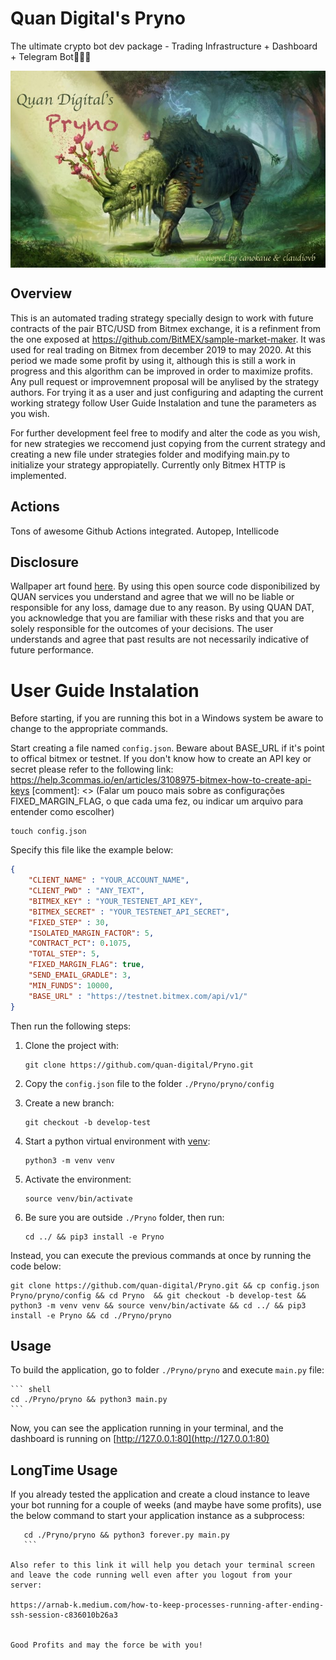 # Quan Digital's Pryno
The ultimate crypto bot dev package - Trading Infrastructure + Dashboard + Telegram Bot🦏🔥🚀

<img src="img/cover.jpg" align="center" />

## Overview

This is an automated trading strategy specially design to work with future contracts of the pair BTC/USD from Bitmex exchange, it is a refinment from the one exposed at https://github.com/BitMEX/sample-market-maker.
It was used for real trading on Bitmex from december 2019 to may 2020. At this period we made some profit by using it, although this is still a work in progress and this algorithm can be improved in order to maximize profits. Any pull request or improvemnent proposal will be anylised by the strategy authors.
For trying it as a user and just configuring and adapting the current working strategy follow User Guide Instalation and tune the parameters as you wish.

For further development feel free to modify and alter the code as you wish, for new strategies we reccomend just copying from the current strategy and creating a new file under strategies folder and modifying main.py to initialize your strategy appropiatelly.
Currently only Bitmex HTTP is implemented.

## Actions

Tons of awesome Github Actions integrated. Autopep, Intellicode

## Disclosure

Wallpaper art found [here](http://www.wallpaperswebs.com/rhino-art/).
By using this open source code disponibilized by QUAN services you understand and agree that we will no be liable or responsible for any loss, damage due to any reason. By using QUAN DAT, you acknowledge that you are familiar with these risks and that you are solely responsible for the outcomes of your decisions.
The user understands and agree that past results are not necessarily indicative of future performance.

# User Guide Instalation

Before starting, if you are running this bot in a Windows system be aware to change to the appropriate commands.

Start creating a file named `config.json`. 
Beware about BASE_URL if it's point to offical bitmex or testnet.
If you don't know how to create an API key or secret please refer to the following link:
https://help.3commas.io/en/articles/3108975-bitmex-how-to-create-api-keys
[comment]: <> (Falar um pouco mais sobre as configurações FIXED_MARGIN_FLAG, o que cada uma fez, ou indicar um arquivo para entender como escolher)

```shell
touch config.json
```
Specify this file like the example below:

```JSON
{
	"CLIENT_NAME" : "YOUR_ACCOUNT_NAME",
	"CLIENT_PWD" : "ANY_TEXT",
	"BITMEX_KEY" : "YOUR_TESTENET_API_KEY",
	"BITMEX_SECRET" : "YOUR_TESTENET_API_SECRET",
	"FIXED_STEP" : 30,
	"ISOLATED_MARGIN_FACTOR": 5,
	"CONTRACT_PCT": 0.1075,
	"TOTAL_STEP": 5,
	"FIXED_MARGIN_FLAG": true,
	"SEND_EMAIL_GRADLE": 3,
	"MIN_FUNDS": 10000,
	"BASE_URL" : "https://testnet.bitmex.com/api/v1/"		
}
```
Then run the following steps:

1. Clone the project with:

    ```shell
    git clone https://github.com/quan-digital/Pryno.git
    ```

2. Copy the `config.json` file to the folder `./Pryno/pryno/config`

3. Create a new branch:

    ```shell
    git checkout -b develop-test
    ```

4. Start a python virtual environment with [venv](https://docs.python.org/pt-br/3/library/venv.html):

    ```shell
    python3 -m venv venv 
    ```

5. Activate the environment: 

    ```shell
    source venv/bin/activate
    ```

6. Be sure you are outside `./Pryno` folder, then run:

    ```shell
    cd ../ && pip3 install -e Pryno
    ```

Instead, you can execute the previous commands at once by running the code below:

```shell
git clone https://github.com/quan-digital/Pryno.git && cp config.json Pryno/pryno/config && cd Pryno  && git checkout -b develop-test && python3 -m venv venv && source venv/bin/activate && cd ../ && pip3 install -e Pryno && cd ./Pryno/pryno
```

## Usage

To build the application,  go to folder `./Pryno/pryno` and execute `main.py` file:

    ``` shell
    cd ./Pryno/pryno && python3 main.py
    ```

Now, you can see the application running in your terminal, and the dashboard is running on [http://127.0.0.1:80](http://127.0.0.1:80)

## LongTime Usage

If you already tested the application and create a cloud instance to leave your bot running for a couple of weeks (and maybe have some profits), use the below command to start your application instance as a subprocess:

 ``` shell
    cd ./Pryno/pryno && python3 forever.py main.py
    ```

Also refer to this link it will help you detach your terminal screen and leave the code running well even after you logout from your server:

https://arnab-k.medium.com/how-to-keep-processes-running-after-ending-ssh-session-c836010b26a3


Good Profits and may the force be with you!